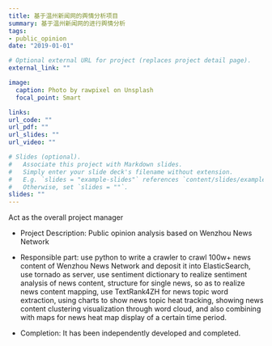 ```yaml
---
title: 基于温州新闻网的舆情分析项目
summary: 基于温州新闻网的进行舆情分析
tags:
- public_opinion
date: "2019-01-01"

# Optional external URL for project (replaces project detail page).
external_link: ""

image:
  caption: Photo by rawpixel on Unsplash
  focal_point: Smart

links:
url_code: ""
url_pdf: ""
url_slides: ""
url_video: ""

# Slides (optional).
#   Associate this project with Markdown slides.
#   Simply enter your slide deck's filename without extension.
#   E.g. `slides = "example-slides"` references `content/slides/example-slides.md`.
#   Otherwise, set `slides = ""`.
slides: ""
---
```

Act as the overall project manager

- Project Description: Public opinion analysis based on Wenzhou News Network

- Responsible part: use python to write a crawler to crawl 100w+ news content of Wenzhou News Network and deposit it into ElasticSearch, use tornado as server, use sentiment dictionary to realize sentiment analysis of news content, structure for single news, so as to realize news content mapping, use TextRank4ZH for news topic word extraction, using charts to show news topic heat tracking, showing news content clustering visualization through word cloud, and also combining with maps for news heat map display of a certain time period.

- Completion: It has been independently developed and completed.
